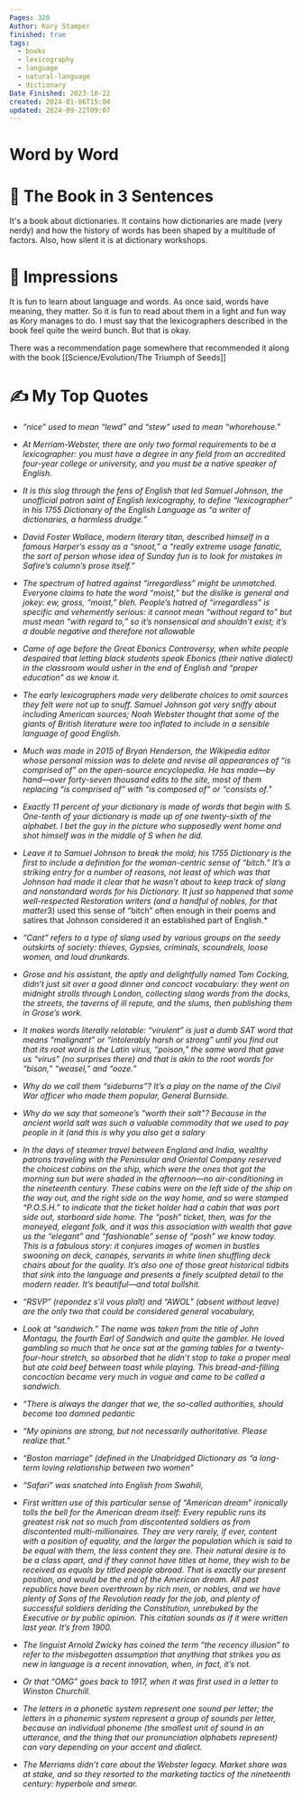 ```yaml
---
Pages: 320
Author: Kory Stamper
finished: true
tags:
  - books
  - lexicography
  - language
  - natural-language
  - dictionary
Date Finished: 2023-10-22
created: 2024-01-06T15:04
updated: 2024-09-22T09:07
---
```

# Word by Word



# 🚀 The Book in 3 Sentences
It's a book about dictionaries.  It contains how dictionaries are made (very nerdy) and how the history of words has been shaped by a multitude of factors. Also, how silent it is at dictionary workshops.

# 🎨 Impressions
It is fun to learn about language and words. As once said, words have meaning, they matter. So it is fun to read about them in a light and fun way as Kory manages to do. I must say that the lexicographers described in the book feel quite the weird bunch. But that is okay.

There was a recommendation page somewhere that recommended it along with the book [[Science/Evolution/The Triumph of Seeds]]


# ✍️ My Top  Quotes

- *“nice” used to mean “lewd” and “stew” used to mean “whorehouse.”* 
 
- *At Merriam-Webster, there are only two formal requirements to be a lexicographer: you must have a degree in any field from an accredited four-year college or university, and you must be a native speaker of English.* 
 
- *It is this slog through the fens of English that led Samuel Johnson, the unofficial patron saint of English lexicography, to define “lexicographer” in his 1755 Dictionary of the English Language as “a writer of dictionaries, a harmless drudge.”* 
 
- *David Foster Wallace, modern literary titan, described himself in a famous Harper’s essay as a “snoot,” a “really extreme usage fanatic, the sort of person whose idea of Sunday fun is to look for mistakes in Safire’s column’s prose itself.”* 
 
- *The spectrum of hatred against “irregardless” might be unmatched. Everyone claims to hate the word “moist,” but the dislike is general and jokey: ew, gross, “moist,” bleh. People’s hatred of “irregardless” is specific and vehemently serious: it cannot mean “without regard to” but must mean “with regard to,” so it’s nonsensical and shouldn’t exist; it’s a double negative and therefore not allowable* 
 
- *Came of age before the Great Ebonics Controversy, when white people despaired that letting black students speak Ebonics (their native dialect) in the classroom would usher in the end of English and “proper education” as we know it.* 
 
- *The early lexicographers made very deliberate choices to omit sources they felt were not up to snuff. Samuel Johnson got very sniffy about including American sources; Noah Webster thought that some of the giants of British literature were too inflated to include in a sensible language of good English.* 
 
- *Much was made in 2015 of Bryan Henderson, the Wikipedia editor whose personal mission was to delete and revise all appearances of “is comprised of” on the open-source encyclopedia. He has made—by hand—over forty-seven thousand edits to the site, most of them replacing “is comprised of” with “is composed of” or “consists of.”* 
 
- *Exactly 11 percent of your dictionary is made of words that begin with S. One-tenth of your dictionary is made up of one twenty-sixth of the alphabet. I bet the guy in the picture who supposedly went home and shot himself was in the middle of S when he did.* 
 
- *Leave it to Samuel Johnson to break the mold; his 1755 Dictionary is the first to include a definition for the woman-centric sense of “bitch.” It’s a striking entry for a number of reasons, not least of which was that Johnson had made it clear that he wasn’t about to keep track of slang and nonstandard words for his Dictionary. It just so happened that some well-respected Restoration writers (and a handful of nobles, for that matter*3) used this sense of “bitch” often enough in their poems and satires that Johnson considered it an established part of English.* 
 
- *“Cant” refers to a type of slang used by various groups on the seedy outskirts of society: thieves, Gypsies, criminals, scoundrels, loose women, and loud drunkards.* 
 
- *Grose and his assistant, the aptly and delightfully named Tom Cocking, didn’t just sit over a good dinner and concoct vocabulary: they went on midnight strolls through London, collecting slang words from the docks, the streets, the taverns of ill repute, and the slums, then publishing them in Grose’s work.* 
 
- *It makes words literally relatable: “virulent” is just a dumb SAT word that means “malignant” or “intolerably harsh or strong” until you find out that its root word is the Latin virus, “poison,” the same word that gave us “virus” (no surprises there) and that is akin to the root words for “bison,” “weasel,” and “ooze.”* 
 
- *Why do we call them “sideburns”? It’s a play on the name of the Civil War officer who made them popular, General Burnside.* 
 
- *Why do we say that someone’s “worth their salt”? Because in the ancient world salt was such a valuable commodity that we used to pay people in it (and this is why you also get a salary* 
 
- *In the days of steamer travel between England and India, wealthy patrons traveling with the Peninsular and Oriental Company reserved the choicest cabins on the ship, which were the ones that got the morning sun but were shaded in the afternoon—no air-conditioning in the nineteenth century. These cabins were on the left side of the ship on the way out, and the right side on the way home, and so were stamped “P.O.S.H.” to indicate that the ticket holder had a cabin that was port side out, starboard side home. The “posh” ticket, then, was for the moneyed, elegant folk, and it was this association with wealth that gave us the “elegant” and “fashionable” sense of “posh” we know today. This is a fabulous story: it conjures images of women in bustles swooning on deck, canapés, servants in white linen shuffling deck chairs about for the quality. It’s also one of those great historical tidbits that sink into the language and presents a finely sculpted detail to the modern reader. It’s beautiful—and total bullshit.* 
 
- *“RSVP” (répondez s’il vous plaît) and “AWOL” (absent without leave) are the only two that could be considered general vocabulary,* 
 
- *Look at “sandwich.” The name was taken from the title of John Montagu, the fourth Earl of Sandwich and quite the gambler. He loved gambling so much that he once sat at the gaming tables for a twenty-four-hour stretch, so absorbed that he didn’t stop to take a proper meal but ate cold beef between toast while playing. This bread-and-filling concoction became very much in vogue and came to be called a sandwich.* 
 
- *“There is always the danger that we, the so-called authorities, should become too damned pedantic* 
 
- *“My opinions are strong, but not necessarily authoritative. Please realize that.”* 
 
- *“Boston marriage” (defined in the Unabridged Dictionary as “a long-term loving relationship between two women”* 
 
- *“Safari” was snatched into English from Swahili,* 
 
- *First written use of this particular sense of “American dream” ironically tolls the bell for the American dream itself: Every republic runs its greatest risk not so much from discontented soldiers as from discontented multi-millionaires. They are very rarely, if ever, content with a position of equality, and the larger the population which is said to be equal with them, the less content they are. Their natural desire is to be a class apart, and if they cannot have titles at home, they wish to be received as equals by titled people abroad. That is exactly our present position, and would be the end of the American dream. All past republics have been overthrown by rich men, or nobles, and we have plenty of Sons of the Revolution ready for the job, and plenty of successful soldiers deriding the Constitution, unrebuked by the Executive or by public opinion. This citation sounds as if it were written last year. It’s from 1900.* 
 
- *The linguist Arnold Zwicky has coined the term “the recency illusion” to refer to the misbegotten assumption that anything that strikes you as new in language is a recent innovation, when, in fact, it’s not.* 
 
- *Or that “OMG” goes back to 1917, when it was first used in a letter to Winston Churchill.* 
 
- *The letters in a phonetic system represent one sound per letter; the letters in a phonemic system represent a group of sounds per letter, because an individual phoneme (the smallest unit of sound in an utterance, and the thing that our pronunciation alphabets represent) can vary depending on your accent and dialect.* 
 
- *The Merriams didn’t care about the Webster legacy. Market share was at stake, and so they resorted to the marketing tactics of the nineteenth century: hyperbole and smear.* 
 
